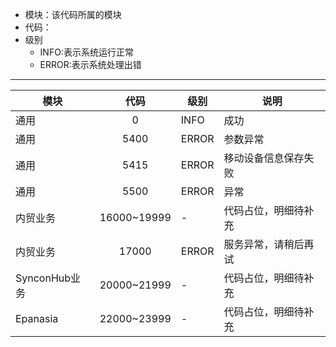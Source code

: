 * 模块：该代码所属的模块
* 代码：
* 级别
   * INFO:表示系统运行正常
   * ERROR:表示系统处理出错
---
|模块|代码|级别|说明|
|---|:---:|---|---|
|通用|0|INFO|成功|
|通用|5400|ERROR|参数异常|
|通用|5415|ERROR|移动设备信息保存失败|
|通用|5500|ERROR|异常|
|内贸业务|16000~19999|-|代码占位，明细待补充|
|内贸业务|17000|ERROR|服务异常，请稍后再试|
|SynconHub业务|20000~21999|-|代码占位，明细待补充|
|Epanasia|22000~23999|-|代码占位，明细待补充|
